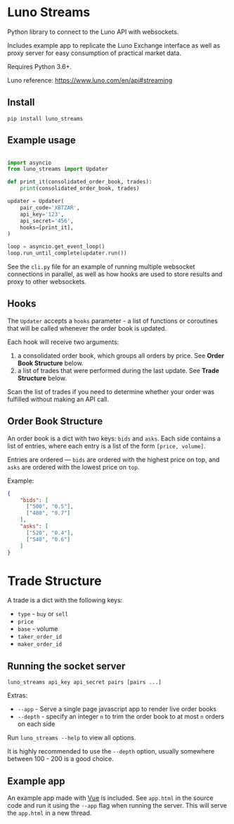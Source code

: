 # Luno Streams

Python library to connect to the Luno API with websockets. 

Includes example app to replicate the Luno Exchange interface as well 
as proxy server for easy consumption of practical market data.

Requires Python 3.6+.

Luno reference: https://www.luno.com/en/api#streaming

## Install

```
pip install luno_streams
```

## Example usage

```python

import asyncio
from luno_streams import Updater

def print_it(consolidated_order_book, trades):
    print(consolidated_order_book, trades)

updater = Updater(
    pair_code='XBTZAR',
    api_key='123',
    api_secret='456',
    hooks=[print_it],
)

loop = asyncio.get_event_loop()
loop.run_until_complete(updater.run())
```

See the `cli.py` file for an example of running multiple websocket connections in parallel, as well
as how hooks are used to store results and proxy to other websockets.

## Hooks

The `Updater` accepts a `hooks` parameter - a list of functions or coroutines that will be called
whenever the order book is updated.

Each hook will receive two arguments:

1. a consolidated order book, which groups all orders by price. See **Order Book Structure** below.
2. a list of trades that were performed during the last update. See **Trade Structure** below.

Scan the list of trades if you need to determine whether your order was fulfilled without making 
an API call.

## Order Book Structure

An order book is a dict with two keys: `bids` and `asks`. Each side contains a list
of entries, where each entry is a list of the form `[price, volume]`.

Entries are ordered — `bids` are ordered with the highest price on top, and `asks` are ordered with the lowest
price on `top`.

Example:

```json
{
    "bids": [
      ["500", "0.5"],
      ["480", "0.7"]
    ],
    "asks": [
      ["520", "0.4"],
      ["540", "0.6"]
    ]
}
```

# Trade Structure

A trade is a dict with the following keys: 

* `type` - `buy` or `sell`
* `price`
* `base` - volume
* `taker_order_id`
* `maker_order_id`

## Running the socket server

```
luno_streams api_key api_secret pairs [pairs ...]
```

Extras:

* `--app` - Serve a single page javascript app to render live order books
* `--depth` - specify an integer `n` to trim the order book to at most `n` orders on each side

Run `luno_streams --help` to view all options.

It is highly recommended to use the `--depth` option, usually somewhere between 100 - 200 is a good choice.

## Example app

An example app made with [Vue](https://vuejs.org) is included. See `app.html` in the source code
and run it using the `--app` flag when running the server. This will serve the `app.html` in a 
new thread.
